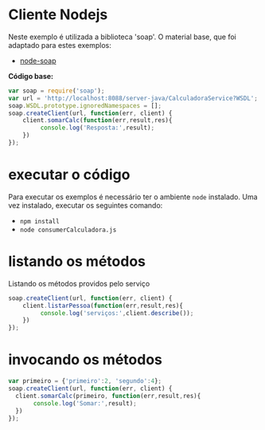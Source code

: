 # Cliente Nodejs
Neste exemplo é utilizada a biblioteca 'soap'.
O material base, que foi adaptado para estes exemplos:
- [node-soap](https://github.com/vpulim/node-soap)

**Código base:**
```js
var soap = require('soap');
var url = 'http://localhost:8088/server-java/CalculadoraService?WSDL';
soap.WSDL.prototype.ignoredNamespaces = [];
soap.createClient(url, function(err, client) {
    client.somarCalc(function(err,result,res){
         console.log('Resposta:',result);
    })
});
```
# executar o código
Para executar os exemplos é necessário ter o ambiente `node` instalado.
Uma vez instalado, executar os seguintes comando:
- `npm install`
- `node consumerCalculadora.js`

# listando os métodos

Listando os métodos providos pelo serviço
```js
soap.createClient(url, function(err, client) {
    client.listarPessoa(function(err,result,res){
         console.log('serviços:',client.describe());
    })    
});
```

# invocando os métodos
```js
var primeiro = {'primeiro':2, 'segundo':4};
soap.createClient(url, function(err, client) {
  client.somarCalc(primeiro, function(err,result,res){
       console.log('Somar:',result);
  })    
});
```
